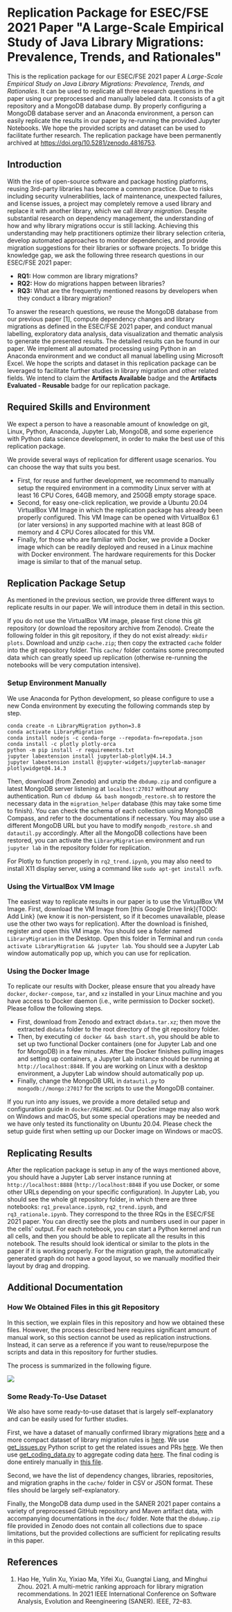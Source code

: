# Replication Package for ESEC/FSE 2021 Paper "A Large-Scale Empirical Study of Java Library Migrations: Prevalence, Trends, and Rationales"

This is the replication package for our ESEC/FSE 2021 paper *A Large-Scale Empirical Study on Java Library Migrations: Prevalence, Trends, and Rationales*.  It can be used to replicate all three research questions in the paper using our preprocessed and manually labeled data.  It consists of a git repository and a MongoDB database dump. By properly configuring a MongoDB database server and an Anaconda environment, a person can easily replicate the results in our paper by re-running the provided Jupyter Notebooks. We hope the provided scripts and dataset can be used to facilitate further research. The replication package have been permanently archived at https://doi.org/10.5281/zenodo.4816753.

## Introduction

With the rise of open-source software and package hosting platforms, reusing 3rd-party libraries has become a common practice. Due to risks including security vulnerabilities, lack of maintenance, unexpected failures, and license issues, a project may completely remove a used library and replace it with another library, which we call *library migration*. Despite substantial research on dependency management, the understanding of how and why library migrations occur is still lacking.  Achieving this understanding may help practitioners optimize their library selection criteria, develop automated approaches to monitor dependencies, and provide migration suggestions for their libraries or software projects. To bridge this knowledge gap, we ask the following three research questions in our ESEC/FSE 2021 paper:

* **RQ1:** How common are library migrations?
* **RQ2:** How do migrations happen between libraries?
* **RQ3:** What are the frequently mentioned reasons by developers when they conduct a library migration?

To answer the research questions, we reuse the MongoDB database from our previous paper [1], compute dependency changes and library migrations as defined in the ESEC/FSE 2021 paper, and conduct manual labelling, exploratory data analysis, data visualization and thematic analysis to generate the presented results. The detailed results can be found in our paper. We implement all automated processing using Python in an Anaconda environment and we conduct all manual labelling using Microsoft Excel. We hope the scripts and dataset in this replication package can be leveraged to facilitate further studies in library migration and other related fields.  We intend to claim the **Artifacts Available** badge and the **Artifacts Evaluated - Reusable** badge for our replication package. 

## Required Skills and Environment

We expect a person to have a reasonable amount of knowledge on git, Linux, Python, Anaconda, Jupyter Lab, MongoDB, and some experience with Python data science development, in order to make the best use of this replication package. 

We provide several ways of replication for different usage scenarios. You can choose the way that suits you best.

* First, for reuse and further development, we recommend to manually setup the required environment in a commodity Linux server with at least 16 CPU Cores, 64GB memory, and 250GB empty storage space.
* Second, for easy one-click replication, we provide a Ubuntu 20.04 VirtualBox VM Image in which the replication package has already been properly configured. This VM Image can be opened with VirtualBox 6.1 (or later versions) in any supported machine with at least 8GB of memory and 4 CPU Cores allocated for this VM. 
* Finally, for those who are familiar with Docker, we provide a Docker image which can be readily deployed and reused in a Linux machine with Docker environment. The hardware requirements for this Docker image is similar to that of the manual setup.

## Replication Package Setup

As mentioned in the previous section, we provide three different ways to replicate results in our paper. We will introduce them in detail in this section.

If you do not use the VirtualBox VM image, please first clone this git repository (or download the repository archive from Zenodo). Create the following folder in this git repository, if they do not exist already: `mkdir plots`. Download and unzip `cache.zip`; then copy the extracted `cache` folder into the git repository folder. This `cache/` folder contains some precomputed data which can greatly speed up replication (otherwise re-running the notebooks will be very computation intensive).

### Setup Environment Manually

We use Anaconda for Python development, so please configure to use a new Conda environment by executing the following commands step by step.

```shell script
conda create -n LibraryMigration python=3.8
conda activate LibraryMigration
conda install nodejs -c conda-forge --repodata-fn=repodata.json
conda install -c plotly plotly-orca
python -m pip install -r requirements.txt
jupyter labextension install jupyterlab-plotly@4.14.3
jupyter labextension install @jupyter-widgets/jupyterlab-manager plotlywidget@4.14.3
```

Then, download (from Zenodo) and unzip the `dbdump.zip` and configure a latest MongoDB server listening at `localhost:27017` without any authentication. Run `cd dbdump && bash mongodb_restore.sh` to restore the necessary data in the `migration_helper` database (this may take some time to finish). You can check the schema of each collection using MongoDB Compass, and refer to the documentations if necessary. You may also use a different MongoDB URL but you have to modify `mongodb_restore.sh` and `datautil.py` accordingly. After all the MongoDB collections have been restored, you can activate the `LibraryMigration` environment and run `jupyter lab` in the repository folder for replication.

For Plotly to function properly in `rq2_trend.ipynb`, you may also need to install X11 display server, using a command like `sudo apt-get install xvfb`.

### Using the VirtualBox VM Image

The easiest way to replicate results in our paper is to use the VirtualBox VM Image. First, download the VM Image from [this Google Drive link]{TODO: Add Link} (we know it is non-persistent, so if it becomes unavailable, please use the other two ways for replication). After the download is finished, register and open this VM image. You should see a folder named `LibraryMigration` in the Desktop. Open this folder in Terminal and run `conda activate LibraryMigration && jupyter lab`. You should see a Jupyter Lab window automatically pop up, which you can use for replication.

### Using the Docker Image

To replicate our results with Docker, please ensure that you already have `docker`, `docker-compose`, `tar`, and `xz` installed in your Linux machine and you have access to Docker daemon (i.e., write permission to Docker socket). Please follow the following steps.

* First, download from Zenodo and extract `dbdata.tar.xz`; then move the extracted `dbdata` folder to the root directory of the git repository folder. 
* Then, by executing `cd docker && bash start.sh`, you should be able to set up two functional Docker containers (one for Jupyter Lab and one for MongoDB) in a few minutes. After the Docker finishes pulling images and setting up containers, a Jupyter Lab instance should be running at `http://localhost:8848`.  If you are working on Linux with a desktop environment, a Jupyter Lab window should automatically pop up. 
* Finally, change the MongoDB URL in `datautil.py` to `mongodb://mongo:27017` for the scripts to use the MongoDB container. 

If you run into any issues, we provide a more detailed setup and configuration guide in `docker/README.md`. Our Docker image may also work on Windows and macOS, but some special operations may be needed and we have only tested its functionality on Ubuntu 20.04. Please check the setup guide first when setting up our Docker image on Windows or macOS.

## Replicating Results

After the replication package is setup in any of the ways mentioned above, you should have a Jupyter Lab server instance running at `http://localhost:8888` (`http://localhost:8848` if you use Docker, or some other URLs depending on your specific configuration). In Jupyter Lab, you should see the whole git repository folder, in which there are three notebooks: `rq1_prevalance.ipynb`, `rq2_trend.ipynb`, and `rq3_rationale.ipynb`. They correspond to the three RQs in the ESEC/FSE 2021 paper. You can directly see the plots and numbers used in our paper in the cells' output. For each notebook, you can start a Python kernel and run all cells, and then you should be able to replicate all the results in this notebook. The results should look identical or similar to the plots in the paper if it is working properly. For the migration graph, the automatically generated graph do not have a good layout, so we manually modified their layout by drag and dropping.

## Additional Documentation

### How We Obtained Files in this git Repository

In this section, we explain files in this repository and how we obtained these files. However, the process described here requires significant amount of manual work, so this section cannot be used as replication instructions. Instead, it can serve as a reference if you want to reuse/repurpose the scripts and data in this repository for further studies. 

The process is summarized in the following figure.

![](PROCESS.png)

### Some Ready-To-Use Dataset

We also have some ready-to-use dataset that is largely self-explanatory and can be easily used for further studies.

First, we have a dataset of manually confirmed library migrations [here](data/migrations.xlsx) and a more compact dataset of library migration rules is [here](data/rules.xlsx). We use [get_issues.py](get_prs_by_commits.py) Python script to get the related issues and PRs [here](data/prs.xlsx). We then use [get_coding_data.py](get_coding_data.py) to aggregate coding data [here](data/coding_commits_prs.xlsx). The final coding is done entirely manually in [this file](data/coding.xlsx).

Second, we have the list of dependency changes, libraries, repositories, and migration graphs in the `cache/` folder in CSV or JSON format. These files should be largely self-explanatory.

Finally, the MongoDB data dump used in the SANER 2021 paper contains a variety of preprocessed GitHub repository and Maven artifact data, with accompanying documentations in the `doc/` folder. Note that the `dbdump.zip` file provided in Zenodo does not contain all collections due to space limitations, but the provided collections are sufficient for replicating results in this paper.

## References

1. Hao He, Yulin Xu, Yixiao Ma, Yifei Xu, Guangtai Liang, and Minghui Zhou. 2021. A multi-metric ranking approach for library migration recommendations. In 2021 IEEE International Conference on Software Analysis, Evolution and Reengineering (SANER). IEEE, 72–83.

